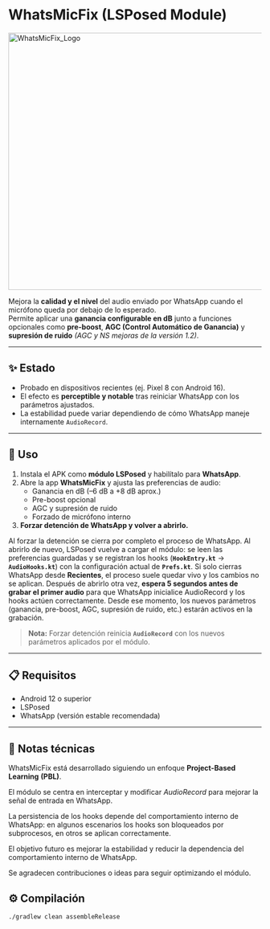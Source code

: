 # WhatsMicFix (LSPosed Module)

<img width="512" height="512" alt="WhatsMicFix_Logo" src="https://github.com/user-attachments/assets/2394432f-e0d2-456e-8edd-fbe5f5cbe2e1" />

Mejora la **calidad y el nivel** del audio enviado por WhatsApp cuando el micrófono queda por debajo de lo esperado.  
Permite aplicar una **ganancia configurable en dB** junto a funciones opcionales como **pre-boost**, **AGC (Control Automático de Ganancia)** y **supresión de ruido** _(AGC y NS mejoras de la versión 1.2)_.

---

## ✨ Estado
- Probado en dispositivos recientes (ej. Pixel 8 con Android 16).  
- El efecto es **perceptible y notable** tras reiniciar WhatsApp con los parámetros ajustados.  
- La estabilidad puede variar dependiendo de cómo WhatsApp maneje internamente `AudioRecord`.

---

## 🚀 Uso
1. Instala el APK como **módulo LSPosed** y habilítalo para **WhatsApp**.  
2. Abre la app **WhatsMicFix** y ajusta las preferencias de audio:  
   - Ganancia en dB (–6 dB a +8 dB aprox.)  
   - Pre-boost opcional  
   - AGC y supresión de ruido  
   - Forzado de micrófono interno  
3. **Forzar detención de WhatsApp y volver a abrirlo.**

Al forzar la detención se cierra por completo el proceso de WhatsApp. Al abrirlo de nuevo, LSPosed vuelve a cargar el módulo: se leen las preferencias guardadas y se registran los hooks (**`HookEntry.kt`** → **`AudioHooks.kt`**) con la configuración actual de **`Prefs.kt`**.
Si solo cierras WhatsApp desde **Recientes**, el proceso suele quedar vivo y los cambios no se aplican.
Después de abrirlo otra vez, **espera 5 segundos antes de grabar el primer audio** para que WhatsApp inicialice AudioRecord y los hooks actúen correctamente. Desde ese momento, los nuevos parámetros (ganancia, pre-boost, AGC, supresión de ruido, etc.) estarán activos en la grabación.

> **Nota:** Forzar detención reinicia **`AudioRecord`** con los nuevos parámetros aplicados por el módulo.

---

## 📋 Requisitos
- Android 12 o superior  
- LSPosed  
- WhatsApp (versión estable recomendada)  

---

## 📌 Notas técnicas

WhatsMicFix está desarrollado siguiendo un enfoque **Project-Based Learning** **(PBL)**.

El módulo se centra en interceptar y modificar _AudioRecord_ para mejorar la señal de entrada en WhatsApp.

La persistencia de los hooks depende del comportamiento interno de WhatsApp: en algunos escenarios los hooks son bloqueados por subprocesos, en otros se aplican correctamente.

El objetivo futuro es mejorar la estabilidad y reducir la dependencia del comportamiento interno de WhatsApp.

Se agradecen contribuciones o ideas para seguir optimizando el módulo.


## ⚙️ Compilación
```bash
./gradlew clean assembleRelease
